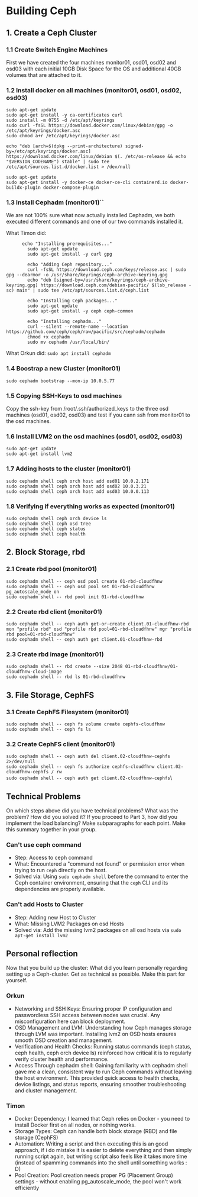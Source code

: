 # Building Ceph

## 1. Create a Ceph Cluster
### 1.1 Create Switch Engine Machines
First we have created the four machines monitor01, osd01, osd02 and osd03 with each initial 10GB Disk Space for the OS and additional 40GB volumes that are attached to it.

### 1.2 Install docker on all machines (monitor01, osd01, osd02, osd03)
`sudo apt-get update`\
`sudo apt-get install -y ca-certificates curl`\
`sudo install -m 0755 -d /etc/apt/keyrings`\
`sudo curl -fsSL https://download.docker.com/linux/debian/gpg -o /etc/apt/keyrings/docker.asc`\
`sudo chmod a+r /etc/apt/keyrings/docker.asc`

`echo "deb [arch=$(dpkg --print-architecture) signed-by=/etc/apt/keyrings/docker.asc] https://download.docker.com/linux/debian $(. /etc/os-release && echo "$VERSION_CODENAME") stable" | sudo tee /etc/apt/sources.list.d/docker.list > /dev/null`

`sudo apt-get update`\
`sudo apt-get install -y docker-ce docker-ce-cli containerd.io docker-buildx-plugin docker-compose-plugin`


### 1.3 Install Cephadm (monitor01)``
We are not 100% sure what now actually installed Cephadm, we both executed different commands and one of our two commands installed it.

What Timon did: 
```
      echo "Installing prerequisites..."
        sudo apt-get update
        sudo apt-get install -y curl gpg

        echo "Adding Ceph repository..."
        curl -fsSL https://download.ceph.com/keys/release.asc | sudo gpg --dearmor -o /usr/share/keyrings/ceph-archive-keyring.gpg
        echo "deb [signed-by=/usr/share/keyrings/ceph-archive-keyring.gpg] https://download.ceph.com/debian-pacific/ $(lsb_release -sc) main" | sudo tee /etc/apt/sources.list.d/ceph.list

        echo "Installing Ceph packages..."
        sudo apt-get update
        sudo apt-get install -y ceph ceph-common

        echo "Installing cephadm..."
        curl --silent --remote-name --location https://github.com/ceph/ceph/raw/pacific/src/cephadm/cephadm
        chmod +x cephadm
        sudo mv cephadm /usr/local/bin/
```

What Orkun did:
`sudo apt install cephadm`

### 1.4 Boostrap a new Cluster (monitor01)
`sudo cephadm bootstrap --mon-ip 10.0.5.77`

### 1.5 Copying SSH-Keys to osd machines
Copy the ssh-key from /root/.ssh/authorized_keys to the three osd machines (osd01, osd02, osd03) and test if you cann ssh from monitor01 to the osd machines.

### 1.6 Install LVM2 on the osd machines (osd01, osd02, osd03)
`sudo apt-get update`\
`sudo apt-get install lvm2`

### 1.7 Adding hosts to the cluster (monitor01)
`sudo cephadm shell ceph orch host add osd01 10.0.2.171`\
`sudo cephadm shell ceph orch host add osd02 10.0.3.21`\
`sudo cephadm shell ceph orch host add osd03 10.0.0.113`

### 1.8 Verifying if everything works as expected (monitor01)
`sudo cephadm shell ceph orch device ls`\
`sudo cephadm shell ceph osd tree`\
`sudo cephadm shell ceph status`\
`sudo cephadm shell ceph health`

## 2. Block Storage, rbd

### 2.1 Create rbd pool (monitor01)
`sudo cephadm shell -- ceph osd pool create 01-rbd-cloudfhnw`\
`sudo cephadm shell -- ceph osd pool set 01-rbd-cloudfhnw pg_autoscale_mode on`\
`sudo cephadm shell -- rbd pool init 01-rbd-cloudfhnw`

### 2.2 Create rbd client (monitor01)
`sudo cephadm shell -- ceph auth get-or-create client.01-cloudfhnw-rbd mon "profile rbd" osd "profile rbd pool=01-rbd-cloudfhnw" mgr "profile rbd pool=01-rbd-cloudfhnw"`\
`sudo cephadm shell -- ceph auth get client.01-cloudfhnw-rbd`

### 2.3 Create rbd image (monitor01)
`sudo cephadm shell -- rbd create --size 2048 01-rbd-cloudfhnw/01-cloudfhnw-cloud-image`\
`sudo cephadm shell -- rbd ls 01-rbd-cloudfhnw`

## 3. File Storage, CephFS

### 3.1 Create CephFS Filesystem (monitor01)
`sudo cephadm shell -- ceph fs volume create cephfs-cloudfhnw`\
`sudo cephadm shell -- ceph fs ls`

### 3.2 Create CephFS client (monitor01)
`sudo cephadm shell -- ceph auth del client.02-cloudfhnw-cephfs 2>/dev/null`\
`sudo cephadm shell -- ceph fs authorize cephfs-cloudfhnw client.02-cloudfhnw-cephfs / rw`\
`sudo cephadm shell -- ceph auth get client.02-cloudfhnw-cephfs`\


## Technical Problems
On which steps above did you have technical problems? 
What was the problem? How did you solved it? 
If you proceed to Part 3, how did you implement the load balancing?
Make subparagraphs for each point. 
Make this summary together in your group.

### Can't use ceph command
* Step: Access to ceph command
* What: Encountered a "command not found" or permission error when trying to run `ceph` directly on the host.
* Solved via: Using `sudo cephadm shell` before the command to enter the Ceph container environment, ensuring that the `ceph` CLI and its dependencies are properly available.

### Can't add Hosts to Cluster
* Step: Adding new Host to Cluster
* What: Missing LVM2 Packages on osd Hosts
* Solved via: Add the missing lvm2 packages on all osd hosts via `sudo apt-get install lvm2`

## Personal reflection

Now that you build up the cluster: What did you learn personally regarding setting up a Ceph-cluster. Get as technical as possible. Make this part for yourself.

### Orkun
* Networking and SSH Keys: Ensuring proper IP configuration and passwordless SSH access between nodes was crucial. Any misconfiguration here can block deployment.
* OSD Management and LVM: Understanding how Ceph manages storage through LVM was important. Installing lvm2 on OSD hosts ensures smooth OSD creation and management.
* Verification and Health Checks: Running status commands (ceph status, ceph health, ceph orch device ls) reinforced how critical it is to regularly verify cluster health and performance.
* Access Through cephadm shell: Gaining familiarity with cephadm shell gave me a clean, consistent way to run Ceph commands without leaving the host environment. This provided quick access to health checks, device listings, and status reports, ensuring smoother troubleshooting and cluster management.

### Timon
* Docker Dependency: I learned that Ceph relies on Docker - you need to install Docker first on all nodes, or nothing works.
* Storage Types: Ceph can handle both block storage (RBD) and file storage (CephFS)
* Automation: Writing a script and then executing this is an good approach, if i do mistake it is easier to delete everything and then simply running script again, but writing script also feels like it takes more time (instead of spamming commands into the shell until something works : D)
* Pool Creation: Pool creation needs proper PG (Placement Group) settings - without enabling pg_autoscale_mode, the pool won't work efficiently
